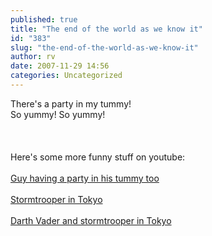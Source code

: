```yaml
---
published: true
title: "The end of the world as we know it"
id: "383"
slug: "the-end-of-the-world-as-we-know-it"
author: rv
date: 2007-11-29 14:56
categories: Uncategorized
---
```

There's a party in my tummy!<br />So yummy! So yummy!<br /><br /><br /><br />Here's some more funny stuff on youtube:<br /><br /><a href="https://www.youtube.com/watch?v=kN4q5LbOCZA&amp;feature=related">Guy having a party in his tummy too</a><br /><br /><a href="https://www.youtube.com/watch?v=t7X9MQi7uOU">Stormtrooper in Tokyo</a><br /><br /><a href="https://www.youtube.com/watch?v=ywH7KfBK8fw&amp;feature=related">Darth Vader and stormtrooper in Tokyo</a>